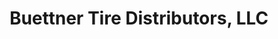 ---
title: "Buettner Tire Distributors, LLC"
url: /martinsburg/buettner-tire-distributors-llc/
shop: car repair
---